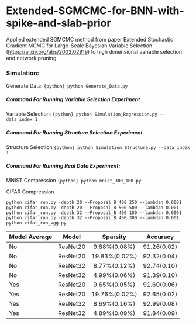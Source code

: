 Extended-SGMCMC-for-BNN-with-spike-and-slab-prior
===============================================================
Applied extended SGMCMC method from paper Extended Stochastic Gradient MCMC for Large-Scale Bayesian Variable Selection (https://arxiv.org/abs/2002.02919) to high dimensional variable selection and network pruning

### Simulation:

Generate Data:
    ```{python}
    python Generate_Data.py
    ```
##### Command For Running Variable Selection Experiment
Variable Selection:
    ```{python}
    python Simulation_Regression.py --data_index 1
    ```

##### Command For Running Structure Selection Experiment
Structure Selection
    ```{python}
    python Simulation_Structure.py --data_index 1
    ```

##### Command For Running Real Data Experiment:
MNIST Compression
    ```{python}
    python mnist_300_100.py
    ```
    
CIFAR Compression
```{python}
python cifar_run.py -depth 20 --Proposal_B 400 250 --lambdan 0.0001
python cifar_run.py -depth 20 --Proposal_B 500 500 --lambdan 0.001
python cifar_run.py -depth 32 --Proposal_B 400 180 --lambdan 0.0001
python cifar_run.py -depth 32 --Proposal_B 400 300 --lambdan 0.001
python cifar_run_vgg.py
```
Model Average | Model   |      Sparsity      | Accuracy  |
|----------|:-------------:|:-------------:|:-------------:|
|No   | ResNet20 | 9.88\%(0.08\%)  | 91.26(0.02) |
|No   | ResNet20 | 19.83\%(0.02\%) | 92.32(0.04) | 
|No   | ResNet32 | 8.77\%(0.12\%)  | 92.74(0.10) | 
|No   | ResNet32 | 4.99\%(0.06\%)  | 91.39(0.10) | 
|Yes  | ResNet20 | 9.65\%(0.05\%)  | 91.60(0.06) |
|Yes  | ResNet20 | 19.76\%(0.02\%) | 92.65(0.02) | 
|Yes  | ResNet32 | 8.69\%(0.16\%)  | 92.99(0.08) | 
|Yes  | ResNet32 | 4.89\%(0.09\%)  | 91.84(0.09) | 


